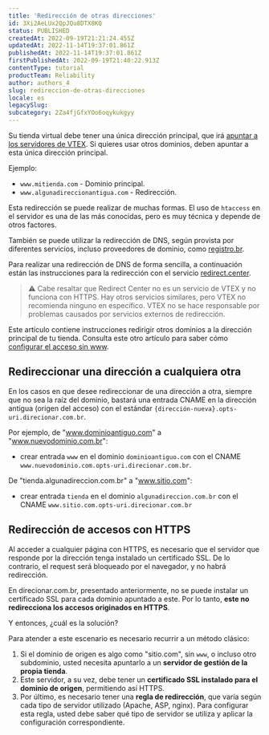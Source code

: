 ```yaml
---
title: 'Redirección de otras direcciones'
id: 3Xi2AeLUx2QpJQu8DTX8KQ
status: PUBLISHED
createdAt: 2022-09-19T21:21:24.455Z
updatedAt: 2022-11-14T19:37:01.861Z
publishedAt: 2022-11-14T19:37:01.861Z
firstPublishedAt: 2022-09-19T21:40:22.913Z
contentType: tutorial
productTeam: Reliability
author: authors_4
slug: redireccion-de-otras-direcciones
locale: es
legacySlug: 
subcategory: 2Za4fjGfxYOo6oqykukgyy
---
```


Su tienda virtual debe tener una única dirección principal, que irá [apuntar a los servidores de VTEX](https://help.vtex.com/es/tutorial/configurando-el-apuntamiento-del-dns-para-vtex--tutorials_4280). Si quieres usar otros dominios, deben apuntar a esta única dirección principal.

Ejemplo:

- `www.mitienda.com` - Dominio principal.
- `www.algunadireccionantigua.com` - Redirección.

Esta redirección se puede realizar de muchas formas. El uso de `htaccess` en el servidor es una de las más conocidas, pero es muy técnica y depende de otros factores.

También se puede utilizar la redirección de DNS, según provista por diferentes servicios, incluso proveedores de dominio, como [registro.br](https://registro.br/).

Para realizar una redirección de DNS de forma sencilla, a continuación están las instrucciones para la redirección con el servicio [redirect.center](http://redirect.center/).

>⚠️ Cabe resaltar que Redirect Center no es un servicio de VTEX y no funciona con HTTPS. Hay otros servicios similares, pero VTEX no recomienda ninguno en específico. VTEX no se hace responsable por problemas causados por servicios externos de redirección.

Este artículo contiene instrucciones redirigir otros dominios a la dirección principal de tu tienda. Consulta este otro artículo para saber cómo [configurar el acceso sin www](https://help.vtex.com/es/tutorial/configurando-acesso-sem-www--tutorials_4278).

## Redireccionar una dirección a cualquiera otra 

En los casos en que desee redireccionar de una dirección a otra, siempre que no sea la raíz del dominio, bastará una entrada CNAME en la dirección antigua (origen del acceso) con el estándar `{dirección-nueva}.opts-uri.direcionar.com.br`.

Por ejemplo, de "www.dominioantiguo.com" a "www.nuevodominio.com.br":
- crear entrada `www` en el dominio `dominioantiguo.com` con el CNAME `www.nuevodominio.com.opts-uri.direcionar.com.br`.

De "tienda.algunadireccion.com.br" a "www.sitio.com":
- crear entrada `tienda` en el dominio `algunadireccion.com.br` con el CNAME `www.sitio.com.opts-uri.direcionar.com.br`

## Redirección de accesos con HTTPS

Al acceder a cualquier página con HTTPS, es necesario que el servidor que responde por la dirección tenga instalado un certificado SSL. De lo contrario, el request será bloqueado por el navegador, y no habrá redirección.

En direcionar.com.br, presentado anteriormente, no se puede instalar un certificado SSL para cada dominio apuntado a este. Por lo tanto, __este no redirecciona los accesos originados en HTTPS__.

Y entonces, ¿cuál es la solución?

Para atender a este escenario es necesario recurrir a un método clásico:

1. Si el dominio de origen es algo como "sitio.com", sin `www`, o incluso otro subdominio, usted necesita apuntarlo a un __servidor de gestión de la propia tienda__.
2. Este servidor, a su vez, debe tener un __certificado SSL instalado para el dominio de origen__, permitiendo así HTTPS.
3. Por último, es necesario tener una __regla de redirección__, que varía según cada tipo de servidor utilizado (Apache, ASP, nginx). Para configurar esta regla, usted debe saber qué tipo de servidor se utiliza y aplicar la configuración correspondiente.
